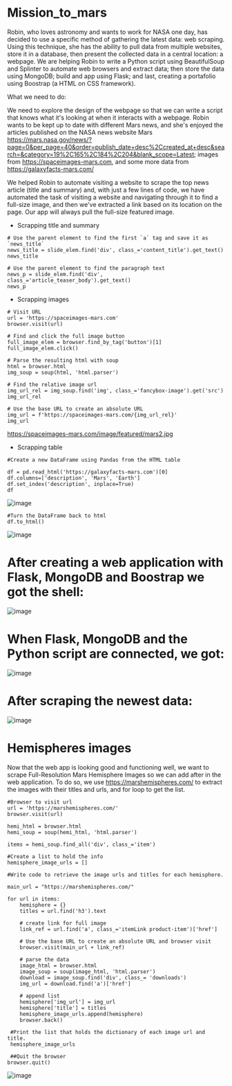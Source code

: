 # Mission_to_mars
Robin, who loves astronomy and wants to work for NASA one day, has decided to use a specific method of gathering the latest data: web scraping. Using this technique, she has the ability to pull data from multiple websites, store it in a database, then present the collected data in a central location: a webpage. We are helping Robin to write a Python script using BeautifulSoup and Splinter to automate web browsers and extract data; then store the data using MongoDB; build and app using Flask; and last, creating a portafolio using Boostrap (a HTML on CSS framework).

What we need to do:

We need to explore the design of the webpage so that we can write a script that knows what it's looking at when it interacts with a webpage. Robin wants to be kept up to date with different Mars news, and she's enjoyed the articles published on the NASA news website Mars https://mars.nasa.gov/news/?page=0&per_page=40&order=publish_date+desc%2Ccreated_at+desc&search=&category=19%2C165%2C184%2C204&blank_scope=Latest; images from https://spaceimages-mars.com, and some more data from https://galaxyfacts-mars.com/


We helped Robin to automate visiting a website to scrape the top news article (title and summary) and, with just a few lines of code, we have automated the task of visiting a website and navigating through it to find a full-size image, and then we've extracted a link based on its location on the page. Our app will always pull the full-size featured image.

- Scrapping title and summary

```
# Use the parent element to find the first `a` tag and save it as `news_title`
news_title = slide_elem.find('div', class_='content_title').get_text()
news_title

# Use the parent element to find the paragraph text
news_p = slide_elem.find('div', class_='article_teaser_body').get_text()
news_p

```
- Scrapping images
```
# Visit URL
url = 'https://spaceimages-mars.com'
browser.visit(url)

# Find and click the full image button
full_image_elem = browser.find_by_tag('button')[1]
full_image_elem.click()

# Parse the resulting html with soup
html = browser.html
img_soup = soup(html, 'html.parser')

# Find the relative image url
img_url_rel = img_soup.find('img', class_='fancybox-image').get('src')
img_url_rel

# Use the base URL to create an absolute URL
img_url = f'https://spaceimages-mars.com/{img_url_rel}'
img_url

```
https://spaceimages-mars.com/image/featured/mars2.jpg

- Scrapping table
```
#Create a new DataFrame using Pandas from the HTML table

df = pd.read_html('https://galaxyfacts-mars.com')[0]
df.columns=['description', 'Mars', 'Earth']
df.set_index('description', inplace=True)
df
```
![image](https://user-images.githubusercontent.com/43974872/200367777-854193d9-aba7-4656-b6f8-bdb436645d48.png)

```
#Turn the DataFrame back to html
df.to_html()

```
![image](https://user-images.githubusercontent.com/43974872/200367858-4edacfae-045f-49a8-bf15-d04f6f8efb37.png)

# After creating a web application with Flask, MongoDB and Boostrap we got the shell:

![image](https://user-images.githubusercontent.com/43974872/200478022-10a7c6b6-dc9c-478e-9df4-4c45dfd29db3.png)

# When Flask, MongoDB and the Python script are connected, we got:
![image](https://user-images.githubusercontent.com/43974872/200483460-a0d6d877-8d11-440b-9ccc-fbaaae66a8e6.png)

# After scraping the newest data:
![image](https://user-images.githubusercontent.com/43974872/200483283-5cfac232-49f8-46ea-882a-e9cf277c7668.png)

# Hemispheres images
Now that the web app is looking good and functioning well, we want to scrape Full-Resolution Mars Hemisphere Images so we can add after in the web application. To do so, we use https://marshemispheres.com/ to extract the images with their titles and urls, and for loop to get the list.

```
#Browser to visit url
url = 'https://marshemispheres.com/'
browser.visit(url)

hemi_html = browser.html
hemi_soup = soup(hemi_html, 'html.parser')

items = hemi_soup.find_all('div', class_='item')

#Create a list to hold the info
hemisphere_image_urls = []

#Write code to retrieve the image urls and titles for each hemisphere.

main_url = "https://marshemispheres.com/"

for url in items:
    hemisphere = {}
    titles = url.find('h3').text
    
    # create link for full image
    link_ref = url.find('a', class_='itemLink product-item')['href']
    
    # Use the base URL to create an absolute URL and browser visit
    browser.visit(main_url + link_ref)
    
    # parse the data
    image_html = browser.html
    image_soup = soup(image_html, 'html.parser')
    download = image_soup.find('div', class_= 'downloads')
    img_url = download.find('a')['href']
    
    # append list
    hemisphere['img_url'] = img_url
    hemisphere['title'] = titles
    hemisphere_image_urls.append(hemisphere)
    browser.back()
    
 #Print the list that holds the dictionary of each image url and title.
 hemisphere_image_urls
 
 ##Quit the browser
browser.quit()
```
![image](https://user-images.githubusercontent.com/43974872/200751458-3951d883-3f0c-4536-87a4-cc9f6fee2e85.png)
